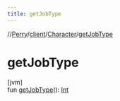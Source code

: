 ```yaml
---
title: getJobType
---
```

//[Perry](../../../index.html)/[client](../index.html)/[Character](index.html)/[getJobType](get-job-type.html)



# getJobType



[jvm]\
fun [getJobType](get-job-type.html)(): [Int](https://kotlinlang.org/api/latest/jvm/stdlib/kotlin/-int/index.html)




